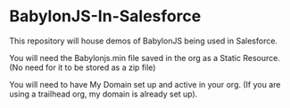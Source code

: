 # BabylonJS-In-Salesforce
This repository will house demos of BabylonJS being used in Salesforce.

You will need the Babylonjs.min file saved in the org as a Static Resource. (No need for it to be stored as a zip file)

You will need to have My Domain set up and active in your org. (If you are using a trailhead org, my domain is already set up).
